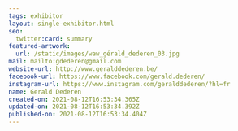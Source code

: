 ```yaml
---
tags: exhibitor
layout: single-exhibitor.html
seo:
  twitter:card: summary
featured-artwork:
  url: /static/images/waw_gérald_dederen_03.jpg
mail: mailto:gdederen@gmail.com
website-url: http://www.geralddederen.be/
facebook-url: https://www.facebook.com/gerald.dederen/
instagram-url: https://www.instagram.com/geralddederen/?hl=fr
name: Gerald Dederen
created-on: 2021-08-12T16:53:34.365Z
updated-on: 2021-08-12T16:53:34.392Z
published-on: 2021-08-12T16:53:34.404Z
---
```

